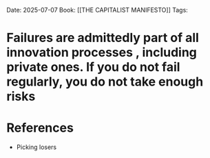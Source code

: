 Date: 2025-07-07
Book: [[THE CAPITALIST MANIFESTO]]
Tags: 
# Failures are admittedly part of all innovation processes , including private ones. If you do not fail regularly, you do not take enough risks



# References
- Picking losers 